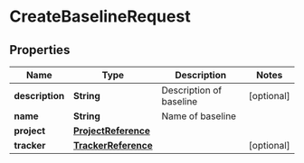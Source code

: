 

# CreateBaselineRequest


## Properties

Name | Type | Description | Notes
------------ | ------------- | ------------- | -------------
**description** | **String** | Description of baseline |  [optional]
**name** | **String** | Name of baseline | 
**project** | [**ProjectReference**](ProjectReference.md) |  | 
**tracker** | [**TrackerReference**](TrackerReference.md) |  |  [optional]



